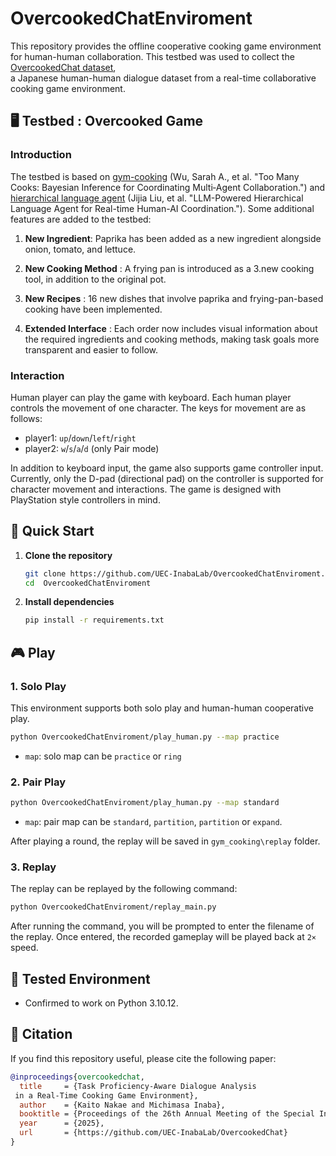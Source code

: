 # OvercookedChatEnviroment  

This repository provides the offline cooperative cooking game environment for human-human collaboration.
This testbed was used to collect the [OvercookedChat dataset](https://github.com/UEC-InabaLab/OvercookedChat),  
a Japanese human-human dialogue dataset from a real-time collaborative cooking game environment.

## 🖥️ Testbed : Overcooked Game

### Introduction

The testbed is based on [gym-cooking](https://github.com/rosewang2008/gym-cooking) (Wu, Sarah A., et al. "Too Many Cooks: Bayesian Inference for Coordinating Multi‐Agent Collaboration.") and [hierarchical language agent](https://github.com/HosnLS/Hierarchical-Language-Agent) (Jijia Liu, et al. "LLM-Powered Hierarchical Language Agent for Real-time Human-AI Coordination."). Some additional features are added to the testbed:

1. **New Ingredient**: Paprika has been added as a new ingredient alongside onion, tomato, and lettuce.

2. **New Cooking Method** : A frying pan is introduced as a 3.new cooking tool, in addition to the original pot.

3. **New Recipes** : 16 new dishes that involve paprika and frying-pan-based cooking have been implemented.

4. **Extended Interface** : Each order now includes visual information about the required ingredients and cooking methods, making task goals more transparent and easier to follow.

###   Interaction
Human player can play the game with keyboard. Each human player controls the movement of one character. 
The keys for movement are as follows:
- player1: `up`/`down`/`left`/`right`
- player2: `w`/`s`/`a`/`d` (only Pair mode)

In addition to keyboard input, the game also supports game controller input. Currently, only the D-pad (directional pad) on the controller is supported for character movement and interactions. The game is designed with PlayStation style controllers in mind.


## 🚀 Quick Start

1. **Clone the repository**

   ```bash
   git clone https://github.com/UEC-InabaLab/OvercookedChatEnviroment.git
   cd  OvercookedChatEnviroment
   ```

2. **Install dependencies**

   ```bash
   pip install -r requirements.txt
   ```

## 🎮 Play

### 1. Solo Play
This environment supports both solo play  and human-human cooperative play.
```bash
python OvercookedChatEnviroment/play_human.py --map practice
```
- `map`: solo map can be `practice` or `ring` 


### 2. Pair Play

```bash
python OvercookedChatEnviroment/play_human.py --map standard
```

- `map`: pair map can be `standard`, `partition`, `partition` or `expand`.

After playing a round, the replay will be saved in `gym_cooking\replay` folder.

### 3. Replay
The replay can be replayed by the following command:

```bash
python OvercookedChatEnviroment/replay_main.py 
```

After running the command, you will be prompted to enter the filename of the replay.
Once entered, the recorded gameplay will be played back at `2×` speed.


## 🧪 Tested Environment
- Confirmed to work on Python 3.10.12.

## 📄 Citation

If you find this repository useful, please cite the following paper:

```bibtex
@inproceedings{overcookedchat,
  title     = {Task Proficiency-Aware Dialogue Analysis
 in a Real-Time Cooking Game Environment},
  author    = {Kaito Nakae and Michimasa Inaba},
  booktitle = {Proceedings of the 26th Annual Meeting of the Special Interest Group on Discourse and Dialogue},
  year      = {2025},
  url       = {https://github.com/UEC-InabaLab/OvercookedChat}
}
```